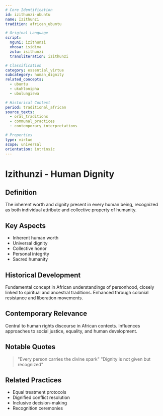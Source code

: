 ```yaml
---
# Core Identification
id: izithunzi-ubuntu
name: Izithunzi
tradition: african_ubuntu

# Original Language
script:
  nguni: izithunzi
  xhosa: isidima
  zulu: isithunzi
  transliteration: izithunzi

# Classification
category: essential_virtue
subcategory: human_dignity
related_concepts:
  - ubuntu
  - ukuhlonipha
  - ubulungiswa

# Historical Context
period: traditional_african
source_texts:
  - oral_traditions
  - communal_practices
  - contemporary_interpretations

# Properties
type: virtue
scope: universal
orientation: intrinsic
---
```


# Izithunzi - Human Dignity

## Definition
The inherent worth and dignity present in every human being, recognized as both individual attribute and collective property of humanity.

## Key Aspects
- Inherent human worth
- Universal dignity
- Collective honor
- Personal integrity
- Sacred humanity

## Historical Development
Fundamental concept in African understandings of personhood, closely linked to spiritual and ancestral traditions. Enhanced through colonial resistance and liberation movements.

## Contemporary Relevance
Central to human rights discourse in African contexts. Influences approaches to social justice, equality, and human development.

## Notable Quotes
> "Every person carries the divine spark"
> "Dignity is not given but recognized"

## Related Practices
- Equal treatment protocols
- Dignified conflict resolution
- Inclusive decision-making
- Recognition ceremonies